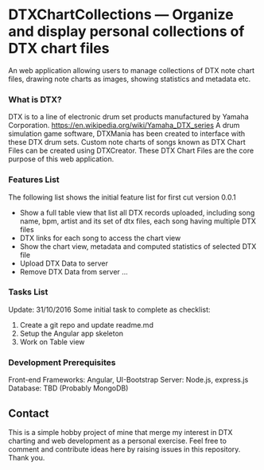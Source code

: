 # DTXChartCollections — Organize and display personal collections of DTX chart files

An web application allowing users to manage collections of DTX note chart files, drawing note charts as images, showing statistics and metadata etc. 

### What is DTX?

DTX is to a line of electronic drum set products manufactured by Yamaha Corporation. https://en.wikipedia.org/wiki/Yamaha_DTX_series
A drum simulation game software, DTXMania has been created to interface with these DTX drum sets. Custom note charts of songs known as DTX Chart Files can be created using DTXCreator.
These DTX Chart Files are the core purpose of this web application. 

### Features List

The following list shows the initial feature list for first cut version 0.0.1

* Show a full table view that list all DTX records uploaded, including song name, bpm, artist and its set of dtx files, each song having multiple DTX files
* DTX links for each song to access the chart view
* Show the chart view, metadata and computed statistics of selected DTX file
* Upload DTX Data to server
* Remove DTX Data from server
...

### Tasks List

Update: 31/10/2016
Some initial task to complete as checklist:
1. Create a git repo and update readme.md 
2. Setup the Angular app skeleton
3. Work on Table view 

### Development Prerequisites

Front-end Frameworks: Angular, UI-Bootstrap
Server: Node.js, express.js
Database: TBD (Probably MongoDB)

## Contact

This is a simple hobby project of mine that merge my interest in DTX charting and web development as a personal exercise.
Feel free to comment and contribute ideas here by raising issues in this repository. Thank you. 